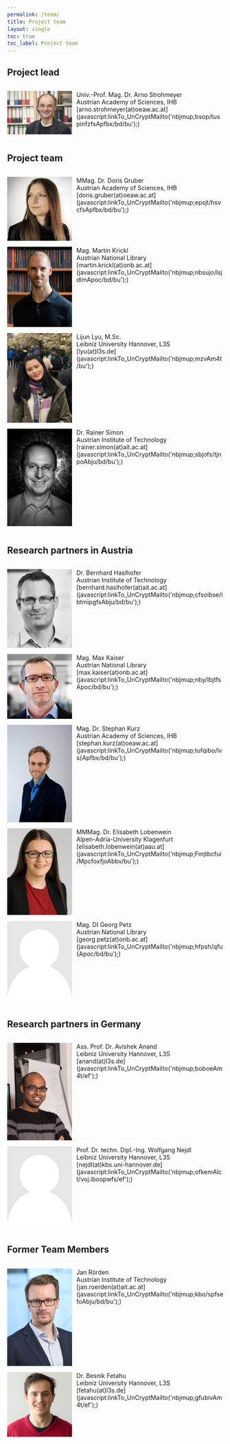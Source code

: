 ```yaml
---
permalink: /team/
title: Project team
layout: single
toc: true
toc_label: Project team
---
```


<script language="JavaScript" src="/_includes/unCryptMail.js" type="text/javascript"></script>

## Project lead

<div style="display:table; border-spacing: 0 1em;">

<div markdown="1" style="display:table-row;">
<img src="/images/team/UNI_Arno_Strohmeyer_06.jpg" alt="Portrait Arno Strohmeyer" style="width:30%; float:left; margin-right: 2%;">
Univ.-Prof. Mag. Dr. Arno Strohmeyer <a href="https://www.oeaw.ac.at/ihb/personen/strohmeyer-arno/"><i class="fas fa-info-circle"></i></a><br>
Austrian Academy of Sciences, IHB<br>
[arno.strohmeyer(at)oeaw.ac.at](javascript:linkTo_UnCryptMailto('nbjmup;bsop/tuspinfzfsApfbx/bd/bu');)
</div>

</div>

## Project team

<div style="display:table; border-spacing: 0 1em;">

<div markdown="1" style="display:table-row;">
<img src="/images/team/Doris_Gruber.jpg" alt="Portrait Doris Gruber" style="width:30%; float:left; margin-right: 2%;">
MMag. Dr. Doris Gruber <a href="https://www.oeaw.ac.at/ihb/personen/gruber-doris/"><i class="fas fa-info-circle"></i></a><br>
Austrian Academy of Sciences, IHB<br>
[doris.gruber(at)oeaw.ac.at](javascript:linkTo_UnCryptMailto('nbjmup;epsjt/hsvcfsApfbx/bd/bu');)
</div>

<div markdown="1" style="display:table-row">
<img src="/images/team/Martin_Krickl.jpg" alt="Portrait Martin Krickl" style="width:30%; float:left; margin-right: 2%;">
Mag. Martin Krickl <a href="https://www.onb.ac.at"><i class="fas fa-info-circle"></i></a><br>
Austrian National Library<br>
[martin.krickl(at)onb.ac.at](javascript:linkTo_UnCryptMailto('nbjmup;nbsujo/lsjdlmApoc/bd/bu');)
</div>

<div markdown="1" style="display:table-row">
<img src="/images/team/Lijun.jpg" alt="Portrait Lijun Liju" style="width:30%; float:left; margin-right: 2%;">
Lijun Lyu, M.Sc. <a href="https://www.l3s.de/en/user/lyu"><i class="fas fa-info-circle"></i></a><br>
Leibniz University Hannover, L3S<br>
[lyu(at)l3s.de](javascript:linkTo_UnCryptMailto('nbjmup;mzvAm4t/bu');)
</div>

<div markdown="1" style="display:table-row;">
<img src="/images/team/simon-rainer.jpg" alt="Portrait Rainer Simon" style="width:30%; float:left; margin-right: 2%;">
Dr. Rainer Simon <a href="https://rsimon.github.io/"><i class="fas fa-info-circle"></i></a><br>
Austrian Institute of Technology<br>
[rainer.simon(at)ait.ac.at](javascript:linkTo_UnCryptMailto('nbjmup;sbjofs/tjnpoAbju/bd/bu');)
</div>

</div>

## Research partners in Austria

<div style="display:table; border-spacing: 0 1em;">

<div markdown="1" style="display:table-row;">
<img src="/images/team/Halshofer_Bernhard.jpg" alt="Portrait Bernhard Haslhofer" style="width:30%; float:left; margin-right: 2%;">
Dr. Bernhard Haslhofer <a href="http://bernhardhaslhofer.info/"><i class="fas fa-info-circle"></i></a><br>
Austrian Institute of Technology<br>
[bernhard.haslhofer(at)ait.ac.at](javascript:linkTo_UnCryptMailto('nbjmup;cfsoibse/ibtmipgfsAbju/bd/bu');)
</div>

<div markdown="1" style="display:table-row;">
<img src="/images/team/Max-Kaiser-3.jpg" alt="Portrait Max Kaiser" style="width:30%; float:left; margin-right: 2%;">
Mag. Max Kaiser <a href="https://www.onb.ac.at/"><i class="fas fa-info-circle"></i></a><br>
Austrian National Library<br>
[max.kaiser(at)onb.ac.at](javascript:linkTo_UnCryptMailto('nbjmup;nby/lbjtfsApoc/bd/bu');)
</div>

<div markdown="1" style="display:table-row;">
<img src="/images/team/Kurz_Stephan.jpg" alt="Portrait Stephan Kurz" style="width:30%; float:left; margin-right: 2%;">
Mag. Dr. Stephan Kurz <a href="https://www.oeaw.ac.at/ihb/personen/kurz-stephan/"><i class="fas fa-info-circle"></i></a><br>
Austrian Academy of Sciences, IHB<br>
[stephan.kurz(at)oeaw.ac.at](javascript:linkTo_UnCryptMailto('nbjmup;tufqibo/lvs{Apfbx/bd/bu');)
</div>

<div markdown="1" style="display:table-row;">
<img src="/images/team/Lobenwein_Elisabeth.jpg" alt="Portrait Elisabeth Lobenwein" style="width:30%; float:left; margin-right: 2%;">
MMMag. Dr. Elisabeth Lobenwein <a href="https://www.aau.at/geschichte/team/lobenwein-elisabeth/"><i class="fas fa-info-circle"></i></a><br>
Alpen-Adria-University Klagenfurt<br>
[elisabeth.lobenwein(at)aau.at](javascript:linkTo_UnCryptMailto('nbjmup;Fmjtbcfui/MpcfoxfjoAbbv/bu');)
</div>

<div markdown="1" style="display:table-row;">
<img src="/images/team/Portrait_placeholder.png" alt="Portrait Georg Petz" style="width:30%; float:left; margin-right: 2%;">
Mag. DI Georg Petz <a href="https://www.onb.ac.at/"><i class="fas fa-info-circle"></i></a><br>
Austrian National Library<br>
[georg.petz(at)onb.ac.at](javascript:linkTo_UnCryptMailto('nbjmup;hfpsh/qfu{Apoc/bd/bu');)
</div>

</div>

## Research partners in Germany

<div style="display:table; border-spacing: 0 1em;">

<div markdown="1" style="display:table-row;">
<img src="/images/team/avishek.jpg" alt="Portrait Dr. Avishek Anand" style="width:30%; float:left; margin-right: 2%;">
Ass. Prof. Dr. Avishek Anand <a href="https://www.l3s.de/~anand/"><i class="fas fa-info-circle"></i></a><br>
Leibniz University Hannover, L3S<br>
[anand(at)l3s.de](javascript:linkTo_UnCryptMailto('nbjmup;boboeAm4t/ef');)
</div>

<div markdown="1" style="display:table-row;">
<img src="/images/team/Portrait_placeholder.png" alt="Portrait Wolfgang Nejdl" style="width:30%; float:left; margin-right: 2%;">
Prof. Dr. techn. Dipl.-Ing. Wolfgang Nejdl <a href="https://www2.kbs.uni-hannover.de/nejdl.html"><i class="fas fa-info-circle"></i></a><br>
Leibniz University Hannover, L3S<br>
[nejdl(at)kbs.uni-hannover.de](javascript:linkTo_UnCryptMailto('nbjmup;ofkemAlct/voj.iboopwfs/ef');)
</div>

</div>

## Former Team Members

<div style="display:table; border-spacing: 0 1em;">

<div markdown="1" style="display:table-row">
<img src="/images/team/roerden.jpg" alt="Portrait Jan Rörden" style="width:30%; float:left; margin-right: 2%;">
Jan Rörden<a href="https://www.ait.ac.at/en/"><i class="fas fa-info-circle"></i></a><br>
Austrian Institute of Technology<br>
[jan.roerden(at)ait.ac.at](javascript:linkTo_UnCryptMailto('nbjmup;kbo/spfsefoAbju/bd/bu');)
</div>

<div markdown="1" style="display:table-row;">
<img src="/images/team/Besnik_Fetahu.jpg" alt="Portrait Besnik Fetahu" style="width:30%; float:left; margin-right: 2%;">
Dr. Besnik Fetahu <a href="https://www.l3s.de/en/users/fetahu"><i class="fas fa-info-circle"></i></a><br>
Leibniz University Hannover, L3S<br>
[fetahu(at)l3s.de](javascript:linkTo_UnCryptMailto('nbjmup;gfubivAm4t/ef');)
</div>

</div>